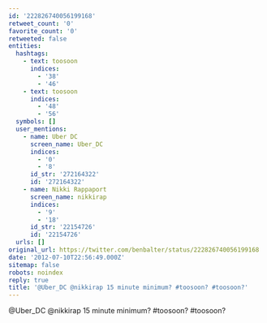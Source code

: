 ```yaml
---
id: '222826740056199168'
retweet_count: '0'
favorite_count: '0'
retweeted: false
entities:
  hashtags:
    - text: toosoon
      indices:
        - '38'
        - '46'
    - text: toosoon
      indices:
        - '48'
        - '56'
  symbols: []
  user_mentions:
    - name: Uber DC
      screen_name: Uber_DC
      indices:
        - '0'
        - '8'
      id_str: '272164322'
      id: '272164322'
    - name: Nikki Rappaport
      screen_name: nikkirap
      indices:
        - '9'
        - '18'
      id_str: '22154726'
      id: '22154726'
  urls: []
original_url: https://twitter.com/benbalter/status/222826740056199168
date: '2012-07-10T22:56:49.000Z'
sitemap: false
robots: noindex
reply: true
title: '@Uber_DC @nikkirap 15 minute minimum? #toosoon? #toosoon?'
---
```


@Uber_DC @nikkirap 15 minute minimum? #toosoon? #toosoon?